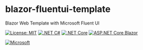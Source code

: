 # blazor-fluentui-template
Blazor Web Template with Microsoft Fluent UI

[![License: MIT](https://img.shields.io/badge/License-MIT-yellow.svg)](https://opensource.org/licenses/MIT)
[![.NET C#](https://img.shields.io/badge/.NET-C%23-blue)](https://docs.microsoft.com/en-us/dotnet/csharp/)
[![.NET Core](https://img.shields.io/badge/.NET-%20Core-green)](https://learn.microsoft.com/en-us/dotnet/core/introduction)
[![ASP.NET Core Blazor](https://img.shields.io/badge/ASP.NET%20Core-Blazor-purple)](https://learn.microsoft.com/en-us/aspnet/core/blazor/)

[![Microsoft](https://img.shields.io/badge/Microsoft-Blazor%20Fluent%20UI-Red)](https://github.com/microsoft/fluentui-blazor/actions/workflows/codeql-analysis.yml)
